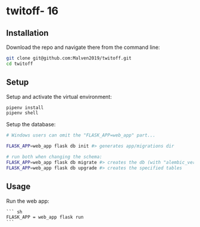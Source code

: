 # twitoff- 16


## Installation

Download the repo and navigate there from the command line:

```sh
git clone git@github.com:Malven2019/twitoff.git
cd twitoff
```

## Setup

Setup and activate the virtual environment:
```sh
pipenv install
pipenv shell
```
Setup the database:

```sh
# Windows users can omit the "FLASK_APP=web_app" part...

FLASK_APP=web_app flask db init #> generates app/migrations dir

# run both when changing the schema:
FLASK_APP=web_app flask db migrate #> creates the db (with "alembic_version" table)
FLASK_APP=web_app flask db upgrade #> creates the specified tables
```

## Usage

Run the web app:

    ``` sh
    FLASK_APP = web_app flask run
    ```
